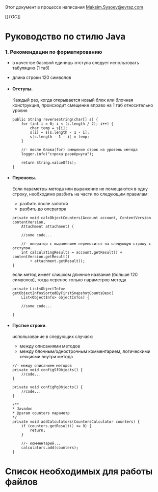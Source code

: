 Этот документ в процессе написания Maksim.Sysoev@evraz.com

[[_TOC_]]
# Руководство по стилю Java

### 1. Рекомендации по форматированию

  - в качестве базовой единицы отступа следует использовать табуляцию (1 таб)

  - длина строки 120 символов

  - #### Отступы.

    Каждый раз, когда открывается новый блок или блочная конструкция,
    происходит смещение вправо на 1 таб относительно уровня

    ```
    public String reverseString(char[] s) {  
        for (int i = 0; i < (s.length / 2); i++) {
            char temp = s[i];
            s[i] = s[s.length - 1 - i];
            s[s.length - 1 - i] = temp;
        }
  
        //- после блока(for) смещение строк на уровень метода
        logger.info("строка развёрнута");
    
        return String.valueOf(s);
    }
    ```

  - #### Переносы.

    Если параметры метода или выражение не помещаются в одну строку, необходимо разбить на части по следующим правилам:
    - разбить после запятой
    - разбить до оператора
    
    ```
    private void calcObjectCounters(Account account, ContentVersion contentVersion,
        Attachment attachment) {
      
        //some code...
      
        //- оператор с выражением переносится на следующую строку с отступом.
        int calculatingResults = account.getResult() + contentVersion.getResult()
            + attachment.getResult();
    }
    ```
    
    если метод имеет слишком длинное название (больше 120 символов), тогда перенос только параметров метода

    ```
    private List<ObjectInfo> getObjectInfosSortedByFirstSnapshotCountsDesc(
        List<ObjectInfo> objectInfos) {
    
        //some code...
    
    }
    ```

  - #### Пустые строки.

      использование в следующих случаях:
      - между описаниями методов
      - между блочным/однострочным комментарием, логическими секциями внутри метода
  
      ```
      //- между описанием методов
      private void configSfObjects() {
          //code...
      }

      private void configPgObjects() {
          //code...
      }

      /**
      * Javadoc
      * @param counters параметр
      */
      private void addCalculators(CountersCalculator counters) {
          if (counters.getResult() <= 0) {
              return;
          }
      
          //- комментарий...
          calculators.add(counters);
      }
      ```

# Список необходимых для работы файлов
